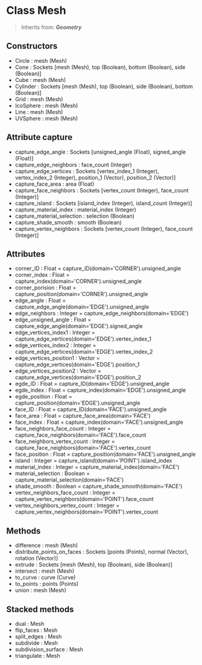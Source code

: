 
# Class Mesh

> Inherits from: ***Geometry***

## Constructors



- Circle : mesh (Mesh)
- Cone : Sockets      [mesh (Mesh), top (Boolean), bottom (Boolean), side (Boolean)]
- Cube : mesh (Mesh)
- Cylinder : Sockets      [mesh (Mesh), top (Boolean), side (Boolean), bottom (Boolean)]
- Grid : mesh (Mesh)
- IcoSphere : mesh (Mesh)
- Line : mesh (Mesh)
- UVSphere : mesh (Mesh)



## Attribute capture



- capture_edge_angle : Sockets      [unsigned_angle (Float), signed_angle (Float)]
- capture_edge_neighbors : face_count (Integer)
- capture_edge_vertices : Sockets      [vertex_index_1 (Integer), vertex_index_2 (Integer), position_1 (Vector), position_2 (Vector)]
- capture_face_area : area (Float)
- capture_face_neighbors : Sockets      [vertex_count (Integer), face_count (Integer)]
- capture_island : Sockets      [island_index (Integer), island_count (Integer)]
- capture_material_index : material_index (Integer)
- capture_material_selection : selection (Boolean)
- capture_shade_smooth : smooth (Boolean)
- capture_vertex_neighbors : Sockets      [vertex_count (Integer), face_count (Integer)]



## Attributes



- corner_ID : Float = capture_ID(domain='CORNER').unsigned_angle
- corner_index : Float = capture_index(domain='CORNER').unsigned_angle
- corner_porision : Float = capture_position(domain='CORNER').unsigned_angle
- edge_angle : Float = capture_edge_angle(domain='EDGE').unsigned_angle
- edge_neighbors : Integer = capture_edge_neighbors(domain='EDGE')
- edge_unsigned_angle : Float = capture_edge_angle(domain='EDGE').signed_angle
- edge_vertices_index1 : Integer = capture_edge_vertices(domain='EDGE').vertex_index_1
- edge_vertices_index2 : Integer = capture_edge_vertices(domain='EDGE').vertex_index_2
- edge_vertices_position1 : Vector = capture_edge_vertices(domain='EDGE').position_1
- edge_vertices_position2 : Vector = capture_edge_vertices(domain='EDGE').position_2
- egde_ID : Float = capture_ID(domain='EDGE').unsigned_angle
- egde_index : Float = capture_index(domain='EDGE').unsigned_angle
- egde_position : Float = capture_position(domain='EDGE').unsigned_angle
- face_ID : Float = capture_ID(domain='FACE').unsigned_angle
- face_area : Float = capture_face_area(domain='FACE')
- face_index : Float = capture_index(domain='FACE').unsigned_angle
- face_neighbors_face_count : Integer = capture_face_neighbors(domain='FACE').face_count
- face_neighbors_vertex_count : Integer = capture_face_neighbors(domain='FACE').vertex_count
- face_position : Float = capture_position(domain='FACE').unsigned_angle
- island : Integer = capture_island(domain='POINT').island_index
- material_index : Integer = capture_material_index(domain='FACE')
- material_selection : Boolean = capture_material_selection(domain='FACE')
- shade_smooth : Boolean = capture_shade_smooth(domain='FACE')
- vertex_neighbors_face_count : Integer = capture_vertex_neighbors(domain='POINT').face_count
- vertex_neighbors_vertex_count : Integer = capture_vertex_neighbors(domain='POINT').vertex_count



## Methods



- difference : mesh (Mesh)
- distribute_points_on_faces : Sockets      [points (Points), normal (Vector), rotation (Vector)]
- extrude : Sockets      [mesh (Mesh), top (Boolean), side (Boolean)]
- intersect : mesh (Mesh)
- to_curve : curve (Curve)
- to_points : points (Points)
- union : mesh (Mesh)



## Stacked methods



- dual : Mesh
- flip_faces : Mesh
- split_edges : Mesh
- subdivide : Mesh
- subdivision_surface : Mesh
- triangulate : Mesh


